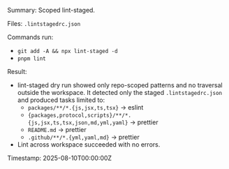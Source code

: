 Summary: Scoped lint-staged.

Files: `.lintstagedrc.json`

Commands run:
- `git add -A && npx lint-staged -d`
- `pnpm lint`

Result:
- lint-staged dry run showed only repo-scoped patterns and no traversal outside the workspace. It detected only the staged `.lintstagedrc.json` and produced tasks limited to:
  - `packages/**/*.{js,jsx,ts,tsx}` → eslint
  - `{packages,protocol,scripts}/**/*.{js,jsx,ts,tsx,json,md,yml,yaml}` → prettier
  - `README.md` → prettier
  - `.github/**/*.{yml,yaml,md}` → prettier
- Lint across workspace succeeded with no errors.

Timestamp: 2025-08-10T00:00:00Z